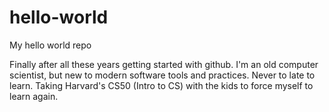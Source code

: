 # hello-world
My hello world repo

Finally after all these years getting started with github. I'm an old computer scientist, but new to modern software tools and practices. Never to late to learn. Taking Harvard's CS50 (Intro to CS) with the kids to force myself to learn again. 
